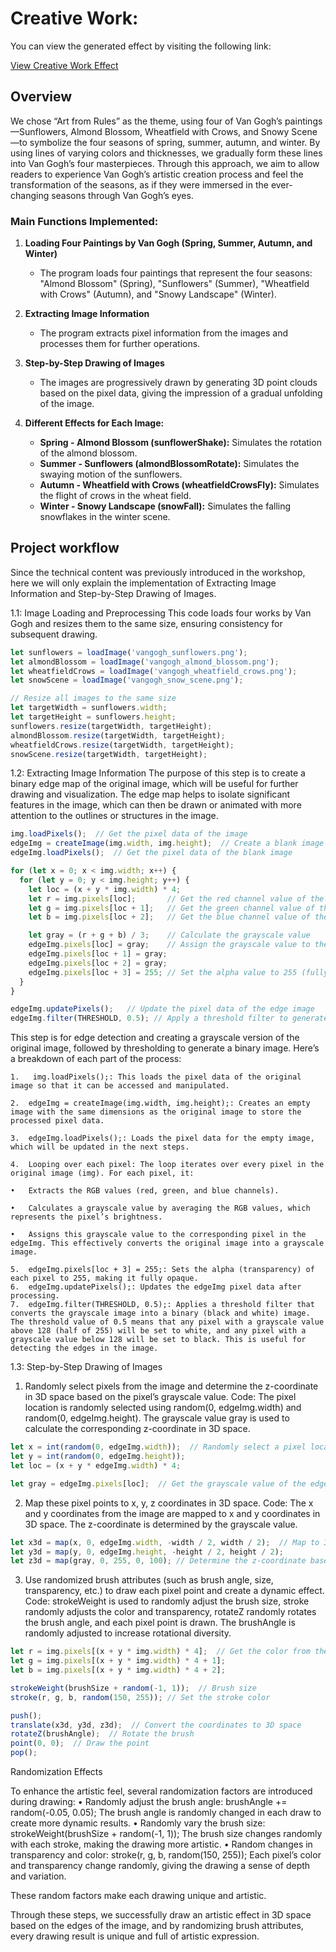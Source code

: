 # Creative Work:

You can view the generated effect by visiting the following link:

[View Creative Work Effect](  https://tianhui1112.github.io/creative_work/)


## Overview

We chose “Art from Rules” as the theme, using four of Van Gogh’s paintings—Sunflowers, Almond Blossom, Wheatfield with Crows, and Snowy Scene—to symbolize the four seasons of spring, summer, autumn, and winter. By using lines of varying colors and thicknesses, we gradually form these lines into Van Gogh’s four masterpieces. Through this approach, we aim to allow readers to experience Van Gogh’s artistic creation process and feel the transformation of the seasons, as if they were immersed in the ever-changing seasons through Van Gogh’s eyes.


### Main Functions Implemented:

1. **Loading Four Paintings by Van Gogh (Spring, Summer, Autumn, and Winter)**
   - The program loads four paintings that represent the four seasons: "Almond Blossom" (Spring), "Sunflowers" (Summer), "Wheatfield with Crows" (Autumn), and "Snowy Landscape" (Winter).

2. **Extracting Image Information**
   - The program extracts pixel information from the images and processes them for further operations.

3. **Step-by-Step Drawing of Images**
   - The images are progressively drawn by generating 3D point clouds based on the pixel data, giving the impression of a gradual unfolding of the image.

4. **Different Effects for Each Image:**
   - **Spring - Almond Blossom (sunflowerShake):** Simulates the rotation of the almond blossom.
   - **Summer - Sunflowers (almondBlossomRotate):** Simulates the swaying motion of the sunflowers.
   - **Autumn - Wheatfield with Crows (wheatfieldCrowsFly):** Simulates the flight of crows in the wheat field.
   - **Winter - Snowy Landscape (snowFall):** Simulates the falling snowflakes in the winter scene.


## Project workflow
Since the technical content was previously introduced in the workshop, here we will only explain the implementation of Extracting Image Information and Step-by-Step Drawing of Images.

1.1:  Image Loading and Preprocessing
This code loads four works by Van Gogh and resizes them to the same size, ensuring consistency for subsequent drawing.

```javascript
let sunflowers = loadImage('vangogh_sunflowers.png');
let almondBlossom = loadImage('vangogh_almond_blossom.png');
let wheatfieldCrows = loadImage('vangogh_wheatfield_crows.png');
let snowScene = loadImage('vangogh_snow_scene.png');

// Resize all images to the same size
let targetWidth = sunflowers.width;
let targetHeight = sunflowers.height;
sunflowers.resize(targetWidth, targetHeight);
almondBlossom.resize(targetWidth, targetHeight);
wheatfieldCrows.resize(targetWidth, targetHeight);
snowScene.resize(targetWidth, targetHeight);
```



1.2: Extracting Image Information 
The purpose of this step is to create a binary edge map of the original image, which will be useful for further drawing and visualization. The edge map helps to isolate significant features in the image, which can then be drawn or animated with more attention to the outlines or structures in the image.


```javascript
img.loadPixels();  // Get the pixel data of the image
edgeImg = createImage(img.width, img.height);  // Create a blank image with the same size as the original image
edgeImg.loadPixels();  // Get the pixel data of the blank image

for (let x = 0; x < img.width; x++) {
  for (let y = 0; y < img.height; y++) {
    let loc = (x + y * img.width) * 4;
    let r = img.pixels[loc];       // Get the red channel value of the current pixel
    let g = img.pixels[loc + 1];   // Get the green channel value of the current pixel
    let b = img.pixels[loc + 2];   // Get the blue channel value of the current pixel

    let gray = (r + g + b) / 3;    // Calculate the grayscale value
    edgeImg.pixels[loc] = gray;    // Assign the grayscale value to the edge image
    edgeImg.pixels[loc + 1] = gray;
    edgeImg.pixels[loc + 2] = gray;
    edgeImg.pixels[loc + 3] = 255; // Set the alpha value to 255 (fully opaque)
  }
}

edgeImg.updatePixels();   // Update the pixel data of the edge image
edgeImg.filter(THRESHOLD, 0.5); // Apply a threshold filter to generate a black-and-white binary image

```

This step is for edge detection and creating a grayscale version of the original image, followed by thresholding to generate a binary image. Here’s a breakdown of each part of the process:


	1.	 img.loadPixels();: This loads the pixel data of the original image so that it can be accessed and manipulated.

	2.	edgeImg = createImage(img.width, img.height);: Creates an empty image with the same dimensions as the original image to store the processed pixel data.
 
	3.	edgeImg.loadPixels();: Loads the pixel data for the empty image, which will be updated in the next steps.

	4.	Looping over each pixel: The loop iterates over every pixel in the original image (img). For each pixel, it:
 
	•	Extracts the RGB values (red, green, and blue channels).

	•	Calculates a grayscale value by averaging the RGB values, which represents the pixel’s brightness.

	•	Assigns this grayscale value to the corresponding pixel in the edgeImg. This effectively converts the original image into a grayscale image.

	5.	edgeImg.pixels[loc + 3] = 255;: Sets the alpha (transparency) of each pixel to 255, making it fully opaque.
	6.	edgeImg.updatePixels();: Updates the edgeImg pixel data after processing.
	7.	edgeImg.filter(THRESHOLD, 0.5);: Applies a threshold filter that converts the grayscale image into a binary (black and white) image. The threshold value of 0.5 means that any pixel with a grayscale value above 128 (half of 255) will be set to white, and any pixel with a grayscale value below 128 will be set to black. This is useful for detecting the edges in the image.



1.3: Step-by-Step Drawing of Images

1.  Randomly select pixels from the image and determine the z-coordinate in 3D space based on the pixel’s grayscale value.
	Code: The pixel location is randomly selected using random(0, edgeImg.width) and random(0, edgeImg.height). The grayscale value gray is used to calculate the corresponding z-coordinate in 3D space.

```javascript
let x = int(random(0, edgeImg.width));  // Randomly select a pixel location
let y = int(random(0, edgeImg.height));
let loc = (x + y * edgeImg.width) * 4;

let gray = edgeImg.pixels[loc];  // Get the grayscale value of the edge image

```



2. Map these pixel points to x, y, z coordinates in 3D space.
Code: The x and y coordinates from the image are mapped to x and y coordinates in 3D space. The z-coordinate is determined by the grayscale value.
```javascript
let x3d = map(x, 0, edgeImg.width, -width / 2, width / 2);  // Map to 3D space
let y3d = map(y, 0, edgeImg.height, -height / 2, height / 2);
let z3d = map(gray, 0, 255, 0, 100); // Determine the z-coordinate based on the grayscale value

```



3. Use randomized brush attributes (such as brush angle, size, transparency, etc.) to draw each pixel point and create a dynamic effect.
Code: strokeWeight is used to randomly adjust the brush size, stroke randomly adjusts the color and transparency, rotateZ randomly rotates the brush angle, and each pixel point is drawn. The brushAngle is randomly adjusted to increase rotational diversity.

```javascript
let r = img.pixels[(x + y * img.width) * 4];  // Get the color from the original image
let g = img.pixels[(x + y * img.width) * 4 + 1];
let b = img.pixels[(x + y * img.width) * 4 + 2];

strokeWeight(brushSize + random(-1, 1));  // Brush size
stroke(r, g, b, random(150, 255)); // Set the stroke color

push();
translate(x3d, y3d, z3d);  // Convert the coordinates to 3D space
rotateZ(brushAngle);  // Rotate the brush
point(0, 0);  // Draw the point
pop();

```

Randomization Effects

To enhance the artistic feel, several randomization factors are introduced during drawing:
	•	Randomly adjust the brush angle: brushAngle += random(-0.05, 0.05); The brush angle is randomly changed in each draw to create more dynamic results.
	•	Randomly vary the brush size: strokeWeight(brushSize + random(-1, 1)); The brush size changes randomly with each stroke, making the drawing more artistic.
	•	Random changes in transparency and color: stroke(r, g, b, random(150, 255)); Each pixel’s color and transparency change randomly, giving the drawing a sense of depth and variation.

These random factors make each drawing unique and artistic.


Through these steps, we successfully draw an artistic effect in 3D space based on the edges of the image, and by randomizing brush attributes, every drawing result is unique and full of artistic expression.
